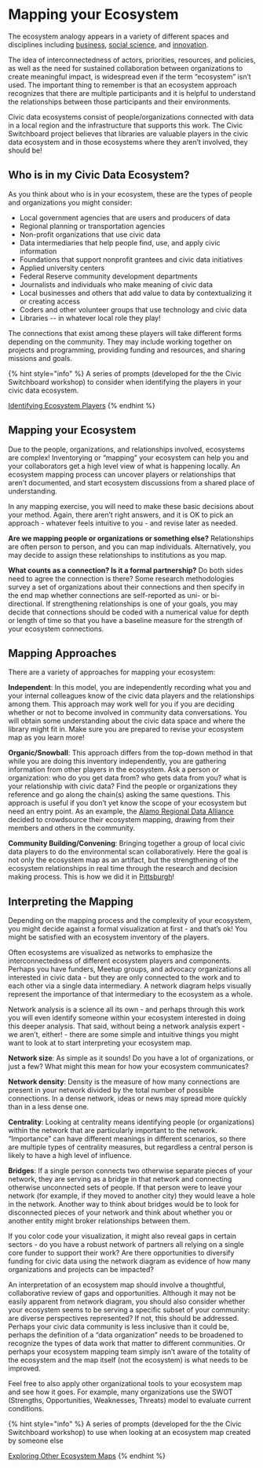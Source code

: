 # Mapping your Ecosystem

The ecosystem analogy appears in a variety of different spaces and disciplines including [business](http://sjbae.pbworks.com/w/file/fetch/60084211/Adner\_2006\_HBR.pdf), [social science](https://ssir.org/articles/entry/cultivate\_your\_ecosystem), and [innovation](https://www.researchgate.net/profile/Fred\_Phillips/publication/296847757\_Innovation\_Ecosystems\_A\_Critical\_Examination/links/5702aec608aea09bb1a301e8/Innovation-Ecosystems-A-Critical-Examination.pdf).

The idea of interconnectedness of actors, priorities, resources, and policies, as well as the need for sustained collaboration between organizations to create meaningful impact, is widespread even if the term “ecosystem” isn’t used. The important thing to remember is that an ecosystem approach recognizes that there are multiple participants and it is helpful to understand the relationships between those participants and their environments.

Civic data ecosystems consist of people/organizations connected with data in a local region and the infrastructure that supports this work. The Civic Switchboard project believes that libraries are valuable players in the civic data ecosystem and in those ecosystems where they aren’t involved, they should be!

## Who is in my Civic Data Ecosystem?

As you think about who is in your ecosystem, these are the types of people and organizations you might consider:

* Local government agencies that are users and producers of data
* Regional planning or transportation agencies
* Non-profit organizations that use civic data
* Data intermediaries that help people find, use, and apply civic information
* Foundations that support nonprofit grantees and civic data initiatives
* Applied university centers
* Federal Reserve community development departments
* Journalists and individuals who make meaning of civic data
* Local businesses and others that add value to data by contextualizing it or creating access
* Coders and other volunteer groups that use technology and civic data
* Libraries -- in whatever local role they play!

The connections that exist among these players will take different forms depending on the community. They may include working together on projects and programming, providing funding and resources, and sharing missions and goals.

{% hint style="info" %}
A series of prompts (developed for the  the Civic Switchboard workshop) to consider when identifying the players in your civic data ecosystem.&#x20;

[Identifying Ecosystem Players](../toolkit/Identifying%20Ecosytem%20Players.pdf)
{% endhint %}

## Mapping your Ecosystem

Due to the people, organizations, and relationships involved, ecosystems are complex! Inventorying or “mapping” your ecosystem can help you and your collaborators get a high level view of what is happening locally. An ecosystem mapping process can uncover players or relationships that aren’t documented, and start ecosystem discussions from a shared place of understanding.

In any mapping exercise, you will need to make these basic decisions about your method.  Again, there aren’t right answers, and it is OK to pick an approach - whatever feels intuitive to you - and revise later as needed.

**Are we mapping people or organizations or something else?** Relationships are often person to person, and you can map individuals. Alternatively, you may decide to assign these relationships to institutions as you map.

**What counts as a connection? Is it a formal partnership?** Do both sides need to agree the connection is there? Some research methodologies survey a set of organizations about their connections and then specify in the end map whether connections are self-reported as uni- or bi-directional. If strengthening relationships is one of your goals, you may decide that connections should be coded with a numerical value for depth or length of time so that you have a baseline measure for the strength of your ecosystem connections.

## Mapping Approaches

There are a variety of approaches for mapping your ecosystem:

**Independent**: In this model, you are independently recording what you and your internal colleagues know of the civic data players and the relationships among them. This approach may work well for you if you are deciding whether or not to become involved in community data conversations. You will obtain some understanding about the civic data space and where the library might fit in. Make sure you are prepared to revise your ecosystem map as you learn more!

**Organic/Snowball**: This approach differs from the top-down method in that while you are doing this inventory independently, you are gathering information from other players in the ecosystem. Ask a person or organization: who do you get data from? who gets data from you? what is your relationship with civic data? Find the people or organizations they reference and go along the chain(s) asking the same questions. This approach is useful if you don’t yet know the scope of your ecosystem but need an entry point. As an example, the [Alamo Regional Data Alliance](http://cinow.info/data-planning/) decided to crowdsource their ecosystem mapping, drawing from their members and others in the community.

**Community Building/Convening**: Bringing together a group of local civic data players to do the environmental scan collaboratively. Here the goal is not only the ecosystem map as an artifact, but the strengthening of the ecosystem relationships in real time through the research and decision making process. This is how we did it in [Pittsburgh](https://civic-switchboard.github.io/updates/post\_4)!

## Interpreting the Mapping

Depending on the mapping process and the complexity of your ecosystem, you might decide against a formal visualization at first - and that’s ok! You might be satisfied with an ecosystem inventory of the players.

Often ecosystems are visualized as networks to emphasize the interconnectedness of different ecosystem players and components. Perhaps you have funders, Meetup groups, and advocacy organizations all interested in civic data - but they are only connected to the work and to each other via a single data intermediary. A network diagram helps visually represent the importance of that intermediary to the ecosystem as a whole.

Network analysis is a science all its own - and perhaps through this work you will even identify someone within your ecosystem interested in doing this deeper analysis. That said, without being a network analysis expert - we aren’t, either! - there are some simple and intuitive things you might want to look at to start interpreting your ecosystem map.

**Network size**: As simple as it sounds! Do you have a lot of organizations, or just a few? What might this mean for how your ecosystem communicates?

**Network density**: Density is the measure of how many connections are present in your network divided by the total number of possible connections. In a dense network, ideas or news may spread more quickly than in a less dense one.

**Centrality**: Looking at centrality means identifying people (or organizations) within the network that are particularly important to the network. “Importance” can have different meanings in different scenarios, so there are multiple types of centrality measures, but regardless a central person is likely to have a high level of influence.

**Bridges**: If a single person connects two otherwise separate pieces of your network, they are serving as a bridge in that network and connecting otherwise unconnected sets of people. If that person were to leave your network (for example, if they moved to another city) they would leave a hole in the network. Another way to think about bridges would be to look for disconnected pieces of your network and think about whether you or another entity might broker relationships between them.

If you color code your visualization, it might also reveal gaps in certain sectors - do you have a robust network of partners all relying on a single core funder to support their work? Are there opportunities to diversify funding for civic data using the network diagram as evidence of how many organizations and projects can be impacted?

An interpretation of an ecosystem map should involve a thoughtful, collaborative review of gaps and opportunities. Although it may not be easily apparent from network diagram, you should also consider whether your ecosystem seems to be serving a specific subset of your community: are diverse perspectives represented? If not, this should be addressed. Perhaps your civic data community is less inclusive than it could be, perhaps the definition of a “data organization” needs to be broadened to recognize the types of data work that matter to different communities. Or perhaps your ecosystem mapping team simply isn’t aware of the totality of the ecosystem and the map itself (not the ecosystem) is what needs to be improved.

Feel free to also apply other organizational tools to your ecosystem map and see how it goes. For example, many organizations use the SWOT (Strengths, Opportunities, Weaknesses, Threats) model to evaluate current conditions.

{% hint style="info" %}
A series of prompts (developed for the  the Civic Switchboard workshop) to use when looking at an ecosystem map created by someone else&#x20;

[Exploring Other Ecosystem Maps](../toolkit/Exploring%20Other%20Ecosystem%20Maps.pdf)
{% endhint %}

